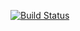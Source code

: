 [![Build Status](https://dusanmarin.visualstudio.com/SlankaToys/_apis/build/status/Dusan1.SlankaToys.UI?branchName=main)](https://dusanmarin.visualstudio.com/SlankaToys/_build/latest?definitionId=6&branchName=main)